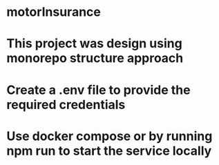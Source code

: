 # motorInsurance

# This project was design using monorepo structure approach

# Create a .env file to provide the required credentials

# Use docker compose or by running npm run to start the service locally
